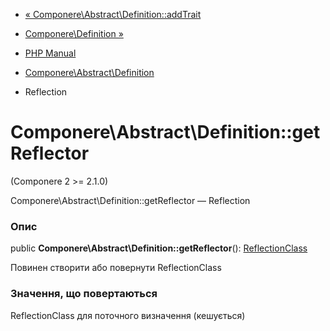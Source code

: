- [« Componere\Abstract\Definition::addTrait](componere-abstract-definition.addtrait.md)
- [Componere\Definition »](class.componere-definition.md)

- [PHP Manual](index.md)
- [Componere\Abstract\Definition](class.componere-abstract-definition.md)
- Reflection

# Componere\Abstract\Definition::getReflector

(Componere 2 \>= 2.1.0)

Componere\Abstract\Definition::getReflector — Reflection

### Опис

public **Componere\Abstract\Definition::getReflector**():
[ReflectionClass](class.reflectionclass.md)

Повинен створити або повернути ReflectionClass

### Значення, що повертаються

ReflectionClass для поточного визначення (кешується)
